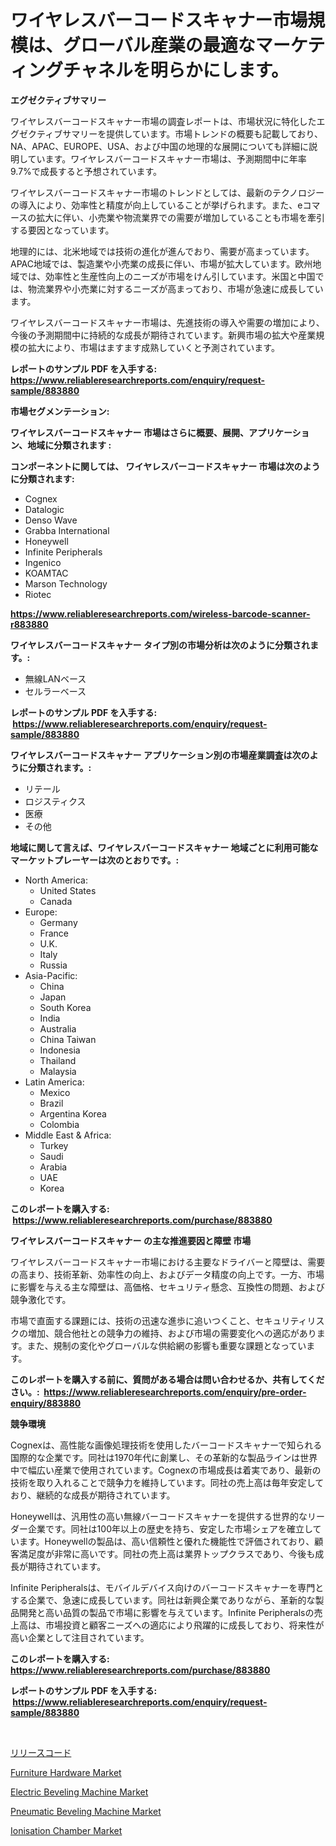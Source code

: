 <p><h1>ワイヤレスバーコードスキャナー市場規模は、グローバル産業の最適なマーケティングチャネルを明らかにします。</h1></p><p><strong>エグゼクティブサマリー</strong></p>
<p><p>ワイヤレスバーコードスキャナー市場の調査レポートは、市場状況に特化したエグゼクティブサマリーを提供しています。市場トレンドの概要も記載しており、NA、APAC、EUROPE、USA、および中国の地理的な展開についても詳細に説明しています。ワイヤレスバーコードスキャナー市場は、予測期間中に年率9.7%で成長すると予想されています。</p><p>ワイヤレスバーコードスキャナー市場のトレンドとしては、最新のテクノロジーの導入により、効率性と精度が向上していることが挙げられます。また、eコマースの拡大に伴い、小売業や物流業界での需要が増加していることも市場を牽引する要因となっています。</p><p>地理的には、北米地域では技術の進化が進んでおり、需要が高まっています。APAC地域では、製造業や小売業の成長に伴い、市場が拡大しています。欧州地域では、効率性と生産性向上のニーズが市場をけん引しています。米国と中国では、物流業界や小売業に対するニーズが高まっており、市場が急速に成長しています。</p><p>ワイヤレスバーコードスキャナー市場は、先進技術の導入や需要の増加により、今後の予測期間中に持続的な成長が期待されています。新興市場の拡大や産業規模の拡大により、市場はますます成熟していくと予測されています。</p></p>
<p><strong>レポートのサンプル PDF を入手する: <a href="https://www.reliableresearchreports.com/enquiry/request-sample/883880">https://www.reliableresearchreports.com/enquiry/request-sample/883880</a></strong></p>
<p><strong>市場セグメンテーション:</strong></p>
<p><strong> ワイヤレスバーコードスキャナー 市場はさらに概要、展開、アプリケーション、地域に分類されます :</strong></p>
<p><strong>コンポーネントに関しては、 ワイヤレスバーコードスキャナー 市場は次のように分類されます: &nbsp;</strong></p>
<p><ul><li>Cognex</li><li>Datalogic</li><li>Denso Wave</li><li>Grabba International</li><li>Honeywell</li><li>Infinite Peripherals</li><li>Ingenico</li><li>KOAMTAC</li><li>Marson Technology</li><li>Riotec</li></ul></p>
<p><strong><a href="https://www.reliableresearchreports.com/wireless-barcode-scanner-r883880">https://www.reliableresearchreports.com/wireless-barcode-scanner-r883880</a></strong></p>
<p><strong> ワイヤレスバーコードスキャナー タイプ別の市場分析は次のように分類されます。:</strong></p>
<p><ul><li>無線LANベース</li><li>セルラーベース</li></ul></p>
<p><strong>レポートのサンプル PDF を入手する: &nbsp;<a href="https://www.reliableresearchreports.com/enquiry/request-sample/883880">https://www.reliableresearchreports.com/enquiry/request-sample/883880</a></strong></p>
<p><strong> ワイヤレスバーコードスキャナー アプリケーション別の市場産業調査は次のように分類されます。:</strong></p>
<p><ul><li>リテール</li><li>ロジスティクス</li><li>医療</li><li>その他</li></ul></p>
<p><strong>地域に関して言えば、ワイヤレスバーコードスキャナー 地域ごとに利用可能なマーケットプレーヤーは次のとおりです。:</strong></p>
<p><ul>
    <li>
        North America:
        <ul>
            <li>United States</li>
            <li>Canada</li>
        </ul>
    </li>
    <li>
        Europe:
        <ul>
            <li>Germany</li>
            <li>France</li>
            <li>U.K.</li>
            <li>Italy</li>
            <li>Russia</li>
        </ul>
    </li>
    <li>
        Asia-Pacific:
        <ul>
            <li>China</li>
            <li>Japan</li>
            <li>South Korea</li>
            <li>India</li>
            <li>Australia</li>
            <li>China Taiwan</li>
            <li>Indonesia</li>
            <li>Thailand</li>
            <li>Malaysia</li>
        </ul>
    </li>
    <li>
        Latin America:
        <ul>
            <li>Mexico</li>
            <li>Brazil</li>
            <li>Argentina Korea</li>
            <li>Colombia</li>
        </ul>
    </li>
    <li>
        Middle East & Africa:
        <ul>
            <li>Turkey</li>
            <li>Saudi</li>
            <li>Arabia</li>
            <li>UAE</li>
            <li>Korea</li>
        </ul>
    </li>
    </ul></p>
<p><strong>このレポートを購入する: &nbsp;<a href="https://www.reliableresearchreports.com/purchase/883880">https://www.reliableresearchreports.com/purchase/883880</a></strong></p>
<p><strong>ワイヤレスバーコードスキャナー の主な推進要因と障壁 市場</strong></p>
<p><p>ワイヤレスバーコードスキャナー市場における主要なドライバーと障壁は、需要の高まり、技術革新、効率性の向上、およびデータ精度の向上です。一方、市場に影響を与える主な障壁は、高価格、セキュリティ懸念、互換性の問題、および競争激化です。</p><p>市場で直面する課題には、技術の迅速な進歩に追いつくこと、セキュリティリスクの増加、競合他社との競争力の維持、および市場の需要変化への適応があります。また、規制の変化やグローバルな供給網の影響も重要な課題となっています。</p></p>
<p><strong>このレポートを購入する前に、質問がある場合は問い合わせるか、共有してください。:&nbsp; <a href="https://www.reliableresearchreports.com/enquiry/pre-order-enquiry/883880">https://www.reliableresearchreports.com/enquiry/pre-order-enquiry/883880</a></strong></p>
<p><strong>競争環境</strong></p>
<p><p>Cognexは、高性能な画像処理技術を使用したバーコードスキャナーで知られる国際的な企業です。同社は1970年代に創業し、その革新的な製品ラインは世界中で幅広い産業で使用されています。Cognexの市場成長は着実であり、最新の技術を取り入れることで競争力を維持しています。同社の売上高は毎年安定しており、継続的な成長が期待されています。</p><p>Honeywellは、汎用性の高い無線バーコードスキャナーを提供する世界的なリーダー企業です。同社は100年以上の歴史を持ち、安定した市場シェアを確立しています。Honeywellの製品は、高い信頼性と優れた機能性で評価されており、顧客満足度が非常に高いです。同社の売上高は業界トップクラスであり、今後も成長が期待されています。</p><p>Infinite Peripheralsは、モバイルデバイス向けのバーコードスキャナーを専門とする企業で、急速に成長しています。同社は新興企業でありながら、革新的な製品開発と高い品質の製品で市場に影響を与えています。Infinite Peripheralsの売上高は、市場投資と顧客ニーズへの適応により飛躍的に成長しており、将来性が高い企業として注目されています。</p></p>
<p><strong>このレポートを購入する: &nbsp; <a href="https://www.reliableresearchreports.com/purchase/883880">https://www.reliableresearchreports.com/purchase/883880</a></strong></p>
<p><strong>レポートのサンプル PDF を入手する: &nbsp;<a href="https://www.reliableresearchreports.com/enquiry/request-sample/883880">https://www.reliableresearchreports.com/enquiry/request-sample/883880</a></strong><strong></strong></p>
<p>&nbsp;</p>
<p><p><a href="https://github.com/zoetazuur/Market-Research-Report-List-1/blob/main/609433927824.md">リリースコード</a></p><p><a href="https://www.linkedin.com/pulse/furniture-hardware-market-furnishes-information-share-trends-mut1e?trackingId=ivSrgg7BBS5%2BJfgUfu9spw%3D%3D">Furniture Hardware Market</a></p><p><a href="https://github.com/guneycigdem35/Market-Research-Report-List-2/blob/main/electric-beveling-machine-market.md">Electric Beveling Machine Market</a></p><p><a href="https://github.com/biheemgalvinlouises6hokrh3h/Market-Research-Report-List-2/blob/main/pneumatic-beveling-machine-market.md">Pneumatic Beveling Machine Market</a></p><p><a href="https://www.linkedin.com/pulse/decoding-ionisation-chamber-market-metrics-share-trends-xvlxe?trackingId=p5rRnwemNrDVGh4HBEZapw%3D%3D">Ionisation Chamber Market</a></p></p>